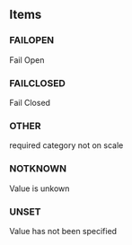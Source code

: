 

<!-- end of short definition -->
## Items

### FAILOPEN
Fail Open

### FAILCLOSED
Fail Closed

### OTHER
required category not on scale

### NOTKNOWN
Value is unkown

### UNSET
Value has not been specified
